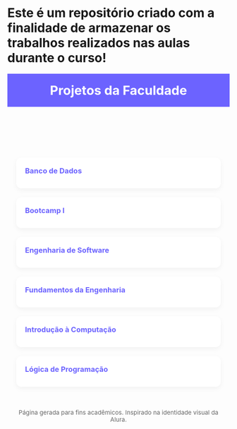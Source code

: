 # Este é um repositório criado com a finalidade de armazenar os trabalhos realizados nas aulas durante o curso!
<!DOCTYPE html>
<html lang="pt-BR">
<head>
  <meta charset="UTF-8" />
  <meta name="viewport" content="width=device-width, initial-scale=1.0" />
  <title>Projetos Faculdade</title>
  <style>
    :root {
      --bg-color: #f5f7fa;
      --card-bg: #ffffff;
      --primary: #6c63ff;
      --text: #333;
      --subtext: #666;
    }

    body {
      margin: 0;
      font-family: "Segoe UI", Tahoma, Geneva, Verdana, sans-serif;
      background-color: var(--bg-color);
      color: var(--text);
    }

    header {
      background-color: var(--primary);
      padding: 20px 0;
      color: white;
      text-align: center;
      font-size: 1.8rem;
      font-weight: bold;
    }

    .container {
      max-width: 1000px;
      margin: 30px auto;
      display: grid;
      grid-template-columns: repeat(auto-fit, minmax(260px, 1fr));
      gap: 20px;
      padding: 0 20px;
    }

    .card {
      background-color: var(--card-bg);
      border-radius: 12px;
      padding: 20px;
      box-shadow: 0 4px 12px rgba(0, 0, 0, 0.05);
      transition: transform 0.2s, box-shadow 0.2s;
      display: flex;
      flex-direction: column;
      justify-content: space-between;
    }

    .card:hover {
      transform: translateY(-5px);
      box-shadow: 0 8px 20px rgba(0, 0, 0, 0.1);
    }

    .card h3 {
      margin: 0 0 10px 0;
      color: var(--primary);
    }

    .card p {
      margin: 0;
      color: var(--subtext);
      font-size: 0.9rem;
    }

    footer {
      text-align: center;
      padding: 20px;
      color: var(--subtext);
      font-size: 0.85rem;
    }
  </style>
</head>
<body>
  <header>
    Projetos da Faculdade
  </header>

  <div class="container">
    <div class="card">
      <h3>Banco de Dados</h3>
    </div>
    <div class="card">
      <h3>Bootcamp I</h3>
    </div>
    <div class="card">
      <h3>Engenharia de Software</h3>
    </div>
    <div class="card">
      <h3>Fundamentos da Engenharia</h3>
    </div>
    <div class="card">
      <h3>Introdução à Computação</h3>
    </div>
    <div class="card">
      <h3>Lógica de Programação</h3>
    </div>
  </div>

  <footer>
    Página gerada para fins acadêmicos. Inspirado na identidade visual da Alura.
  </footer>
</body>
</html>
